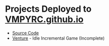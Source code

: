 # Projects Deployed to [VMPYRC.github.io](https://vmpyrc.github.io/)

+ [Source Code](https://github.com/VMPYRC/VMPYRC.github.io/)
+ [Venture](https://vmpyrc.github.io/Venture/) - Idle Incremental Game (Incomplete)
